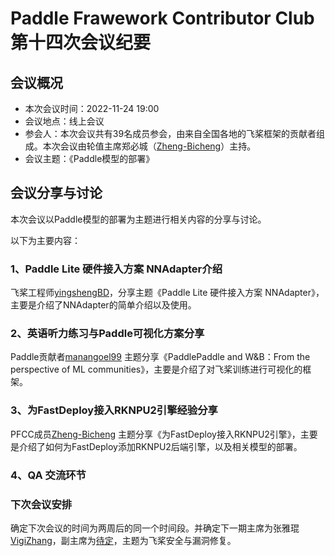 # Paddle Frawework Contributor Club 第十四次会议纪要

## 会议概况

- 本次会议时间：2022-11-24 19:00
- 会议地点：线上会议
- 参会人：本次会议共有39名成员参会，由来自全国各地的飞桨框架的贡献者组成。本次会议由轮值主席郑必城（[Zheng-Bicheng](https://github.com/Zheng-Bicheng)）主持。
- 会议主题：《Paddle模型的部署》



## 会议分享与讨论

本次会议以Paddle模型的部署为主题进行相关内容的分享与讨论。

以下为主要内容：


### 1、Paddle Lite 硬件接入方案 NNAdapter介绍

飞桨工程师[yingshengBD](https://github.com/yingshengBD)，分享主题《Paddle Lite 硬件接入方案 NNAdapter》，主要是介绍了NNAdapter的简单介绍以及使用。

### 2、英语听力练习与Paddle可视化方案分享

Paddle贡献者[manangoel99](https://github.com/manangoel99) 主题分享《PaddlePaddle and W&B：From the perspective of ML communities》，主要是介绍了对飞桨训练进行可视化的框架。


### 3、为FastDeploy接入RKNPU2引擎经验分享
PFCC成员[Zheng-Bicheng](https://github.com/Zheng-Bicheng) 主题分享《为FastDeploy接入RKNPU2引擎》，主要是介绍了如何为FastDeploy添加RKNPU2后端引擎，以及相关模型的部署。

### 4、QA 交流环节


### 下次会议安排

确定下次会议的时间为两周后的同一个时间段。并确定下一期主席为张雅琨 [VigiZhang](https://github.com/VigiZhang)，副主席为[待定]()，主题为飞桨安全与漏洞修复。
